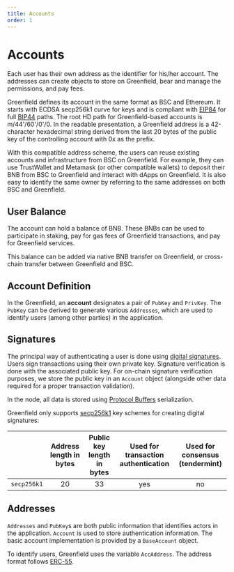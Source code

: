 ```yaml
---
title: Accounts
order: 1
---
```


# Accounts
Each user has their own address as the identifier for his/her account.
The addresses can create objects to store on Greenfield, bear and manage
the permissions, and pay fees.

Greenfield defines its account in the same format as BSC and Ethereum.
It starts with ECDSA secp256k1 curve for keys and is compliant with
[EIP84](https://github.com/ethereum/EIPs/issues/84) for
full
[BIP44](https://github.com/bitcoin/bips/blob/master/bip-0044.mediawiki)
paths. The root HD path for Greenfield-based accounts is
m/44'/60'/0'/0. In the readable presentation, a Greenfield address is
a 42-character hexadecimal string derived from the last 20 bytes of the
public key of the controlling account with 0x as the prefix.

With this compatible address scheme, the users can reuse existing
accounts and infrastructure from BSC on Greenfield. For example, they
can use TrustWallet and Metamask (or other compatible wallets) to
deposit their BNB from BSC to Greenfield and interact with dApps on
Greenfield. It is also easy to identify the same owner by referring to
the same addresses on both BSC and Greenfield.

## User Balance

The account can hold a balance of BNB. These BNBs can be used to
participate in staking, pay for gas fees of Greenfield transactions, and
pay for Greenfield services.

This balance can be added via native BNB transfer on Greenfield, or
cross-chain transfer between Greenfield and BSC.

## Account Definition

In the Greenfield, an **account** designates a pair of `PubKey` and `PrivKey`. 
The `PubKey` can be derived to generate various `Addresses`, which are used to identify users (among other parties) in 
the application.

## Signatures

The principal way of authenticating a user is done using [digital signatures](https://en.wikipedia.org/wiki/Digital_signature). 
Users sign transactions using their own private key. Signature verification is done with the associated public key. 
For on-chain signature verification purposes, we store the public key in an `Account` object (alongside other data required 
for a proper transaction validation).

In the node, all data is stored using [Protocol Buffers](https://protobuf.dev/) serialization.

Greenfield only supports [secp256k1](https://en.bitcoin.it/wiki/Secp256k1) key schemes for creating digital signatures:

|             | Address length in bytes | Public key length in bytes | Used for transaction authentication | Used for consensus (tendermint) |
|:-----------:|:-----------------------:|:--------------------------:|:-----------------------------------:|:-------------------------------:|
| `secp256k1` |           20            |             33             |                 yes                 |               no                |

## Addresses

`Addresses` and `PubKey`s are both public information that identifies actors in the application. `Account` is used to 
store authentication information. The basic account implementation is provided by a `BaseAccount` object.

To identify users, Greenfield uses the variable `AccAddress`. The address format follows [ERC-55](https://eips.ethereum.org/EIPS/eip-55).